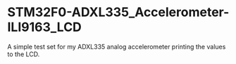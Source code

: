 STM32F0-ADXL335_Accelerometer-ILI9163_LCD
=========================================

A simple test set for my ADXL335 analog accelerometer printing the values to the LCD.
